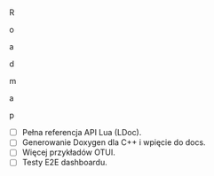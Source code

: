 #

R

o

a

d

m

a

p

- [ ] Pełna referencja API Lua (LDoc).
- [ ] Generowanie Doxygen dla C++ i wpięcie do docs.
- [ ] Więcej przykładów OTUI.
- [ ] Testy E2E dashboardu.
